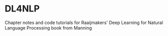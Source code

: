 # DL4NLP
Chapter notes and code tutorials for Raaijmakers' Deep Learning for Natural Language Processing book from Manning
